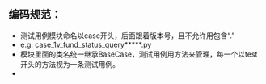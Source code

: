    ## 编码规范：

   -  测试用例模块命名以case开头，后面跟着版本号，且不允许用包含“.”
   - e.g: case_1v_fund_status_query*****.py
   - 模块里面的类名统一继承BaseCase，测试用例用方法来管理，每一个以test开头的方法视为一条测试用例。
   - 

